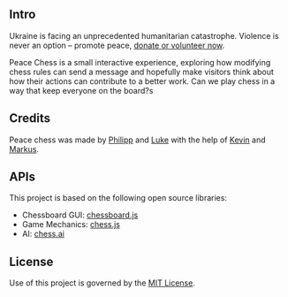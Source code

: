 
## Intro
Ukraine is facing an unprecedented humanitarian catastrophe. Violence is never an option – promote peace, [donate or volunteer now](https://www.ukraine.who.foundation/?form=FUNWLUTAZDA).

Peace Chess is a small interactive experience, exploring how modifying chess rules can send a message and hopefully make visitors think about how their actions can contribute to a better work. Can we play chess in a way that keep everyone on the board?s


## Credits
Peace chess was made by [Philipp](https://hallo.pm) and [Luke](https://calek.co) with the help of [Kevin](https://kvbx.de) and [Markus](https://wzlhfr.com).


## APIs
This project is based on the following open source libraries:
- Chessboard GUI: [chessboard.js](https://www.chessboardjs.com)
- Game Mechanics: [chess.js](https://github.com/jhlywa/chess.js/)
- AI: [chess.ai](https://github.com/zeyu2001/chess-ai)


## License
Use of this project is governed by the [MIT License](LICENSE).
